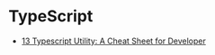 # TypeScript

* [13 Typescript Utility: A Cheat Sheet for Developer](https://devsmitra.medium.com/13-typescript-utility-a-cheat-sheet-for-developer-9dfd23cb1bbc)